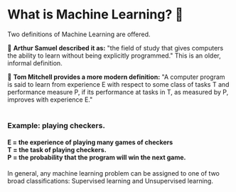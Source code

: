 # What is Machine Learning? 🤖

Two definitions of Machine Learning are offered. 
  
💨 <strong>Arthur Samuel described it as:</strong> "the field of study that gives computers the ability to learn without being explicitly programmed." This is an older, informal definition. <br>

💨 <strong>Tom Mitchell provides a more modern definition:</strong> "A computer program is said to learn from experience E with respect to some class of tasks T and performance measure P, if its performance at tasks in T, as measured by P, improves with experience E." <br><br>

<h3>Example: playing checkers.</h3> 

<h4>E = the experience of playing many games of checkers <br>
T = the task of playing checkers. <br>
P = the probability that the program will win the next game. <br> </h4>

In general, any machine learning problem can be assigned to one of two broad classifications:
Supervised learning and Unsupervised learning.
